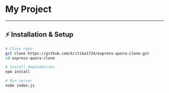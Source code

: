 # My Project

---

## ⚡ Installation & Setup

```bash
# Clone repo
git clone https://github.com/kritika1724/express-quora-clone.git
cd express-quora-clone

# Install dependencies
npm install

# Run server
node index.js
